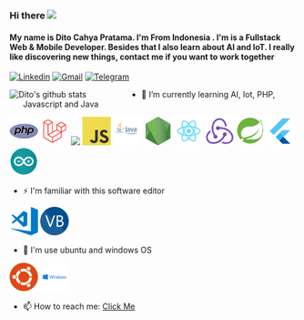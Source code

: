 ### Hi there <img src="https://media.giphy.com/media/hvRJCLFzcasrR4ia7z/giphy.gif" width="25px"> 
#### My name is Dito Cahya Pratama. I'm From Indonesia . I'm is a Fullstack Web & Mobile Developer. Besides that I also learn about AI and IoT. I really like discovering new things, contact me if you want to work together

[![Linkedin](https://img.shields.io/badge/-LinkedIn-blue?style=flat&logo=Linkedin&logoColor=white)](https://www.linkedin.com/in/dito-cahya-pratama-738504194/)
[![Gmail](https://img.shields.io/badge/-Gmail-c14438?style=flat&labelColor=fff&logo=Gmail&logoColor=c4302b)](mailto:ditocahyapratama717@gmail.com)
[![Telegram](https://img.shields.io/badge/-Telegram-2ca5e0?style=flat&logo=telegram&logoColor=white)](https://t.me/ditocahyapratama)

<p>
 <img width="46%" align="left" alt="Dito's github stats" src="https://github-readme-stats.gopla.vercel.app/api?username=DitoCahyaPratama&show_icons=true&theme=random" />
 <Lottie width="46%" align="left" loop={true} path="https://assets8.lottiefiles.com/packages/lf20_wd8mqnqu.json" />
</p>

<!-- ![GithubStats](https://github-readme-stats.gopla.vercel.app/api?username=DitoCahyaPratama&show_icons=true&theme=random) -->

- 🌱 I’m currently learning AI, Iot, PHP, Javascript and Java

<code><img height="50" src="https://raw.githubusercontent.com/github/explore/80688e429a7d4ef2fca1e82350fe8e3517d3494d/topics/php/php.png"></code>
<code><img height="50" src="https://raw.githubusercontent.com/github/explore/80688e429a7d4ef2fca1e82350fe8e3517d3494d/topics/laravel/laravel.png"></code>
<code><img height="50" src="https://raw.githubusercontent.com/detain/svg-logos/master/svg/codeigniter.svg"></code>
<code><img height="50" src="https://raw.githubusercontent.com/github/explore/80688e429a7d4ef2fca1e82350fe8e3517d3494d/topics/javascript/javascript.png"></code>
<code><img height="50" src="https://raw.githubusercontent.com/github/explore/80688e429a7d4ef2fca1e82350fe8e3517d3494d/topics/java/java.png"></code>
<code><img height="50" src="https://raw.githubusercontent.com/github/explore/80688e429a7d4ef2fca1e82350fe8e3517d3494d/topics/nodejs/nodejs.png"></code>
<code><img height="50" src="https://raw.githubusercontent.com/github/explore/80688e429a7d4ef2fca1e82350fe8e3517d3494d/topics/react/react.png"></code>
<code><img height="50" src="https://raw.githubusercontent.com/github/explore/80688e429a7d4ef2fca1e82350fe8e3517d3494d/topics/redux/redux.png"></code>
<code><img height="50" src="https://raw.githubusercontent.com/github/explore/80688e429a7d4ef2fca1e82350fe8e3517d3494d/topics/spring-boot/spring-boot.png"></code>
<code><img height="50" src="https://raw.githubusercontent.com/github/explore/80688e429a7d4ef2fca1e82350fe8e3517d3494d/topics/flutter/flutter.png"></code>
<code><img height="50" src="https://raw.githubusercontent.com/github/explore/80688e429a7d4ef2fca1e82350fe8e3517d3494d/topics/arduino/arduino.png"></code>


- ⚡ I'm familiar with this software editor

<code><img height="50" src="https://raw.githubusercontent.com/github/explore/80688e429a7d4ef2fca1e82350fe8e3517d3494d/topics/visual-studio-code/visual-studio-code.png"></code>
<code><img height="50" src="https://raw.githubusercontent.com/github/explore/80688e429a7d4ef2fca1e82350fe8e3517d3494d/topics/visual-basic/visual-basic.png"></code>

- 🔭 I'm use ubuntu and windows OS

<code><img height="50" src="https://raw.githubusercontent.com/github/explore/80688e429a7d4ef2fca1e82350fe8e3517d3494d/topics/ubuntu/ubuntu.png"></code>
<code><img height="50" src="https://raw.githubusercontent.com/github/explore/80688e429a7d4ef2fca1e82350fe8e3517d3494d/topics/windows/windows.png"></code>

- 📫 How to reach me: [Click Me](https://ditocahyapratama717.gitbook.io/)

<!--
**DitoCahyaPratama/DitoCahyaPratama** is a ✨ _special_ ✨ repository because its `README.md` (this file) appears on your GitHub profile.

Here are some ideas to get you started:

- 🔭 I’m currently working on ...
- 🌱 I’m currently learning ...
- 👯 I’m looking to collaborate on ...
- 🤔 I’m looking for help with ...
- 💬 Ask me about ...
- 📫 How to reach me: ...
- 😄 Pronouns: ...
- ⚡ Fun fact: ...
-->
